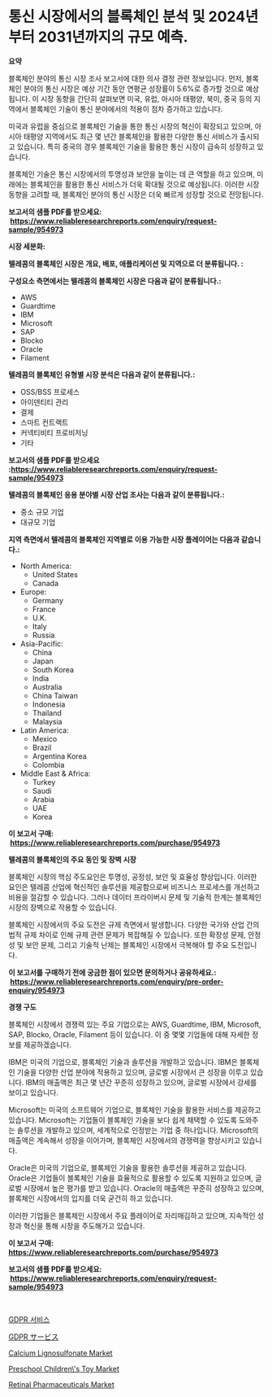 <p><h1>통신 시장에서의 블록체인 분석 및 2024년부터 2031년까지의 규모 예측.</h1></p><p><strong>요약</strong></p>
<p><p>블록체인 분야의 통신 시장 조사 보고서에 대한 의사 결정 관련 정보입니다. 먼저, 블록체인 분야의 통신 시장은 예상 기간 동안 연평균 성장률이 5.6%로 증가할 것으로 예상됩니다. 이 시장 동향을 간단히 살펴보면 미국, 유럽, 아시아 태평양, 북미, 중국 등의 지역에서 블록체인 기술이 통신 분야에서의 적용이 점차 증가하고 있습니다.</p><p>미국과 유럽을 중심으로 블록체인 기술을 통한 통신 시장의 혁신이 확장되고 있으며, 아시아 태평양 지역에서도 최근 몇 년간 블록체인을 활용한 다양한 통신 서비스가 출시되고 있습니다. 특히 중국의 경우 블록체인 기술을 활용한 통신 시장이 급속히 성장하고 있습니다.</p><p>블록체인 기술은 통신 시장에서의 투명성과 보안을 높이는 데 큰 역할을 하고 있으며, 미래에는 블록체인을 활용한 통신 서비스가 더욱 확대될 것으로 예상됩니다. 이러한 시장 동향을 고려할 때, 블록체인 분야의 통신 시장은 더욱 빠르게 성장할 것으로 전망됩니다.</p></p>
<p><strong>보고서의 샘플 PDF를 받으세요: &nbsp;<a href="https://www.reliableresearchreports.com/enquiry/request-sample/954973">https://www.reliableresearchreports.com/enquiry/request-sample/954973</a></strong></p>
<p><strong>시장 세분화:</strong></p>
<p><strong> 텔레콤의 블록체인 시장은 개요, 배포, 애플리케이션 및 지역으로 더 분류됩니다. :</strong></p>
<p><strong>구성요소 측면에서는 텔레콤의 블록체인 시장은 다음과 같이 분류됩니다.:</strong></p>
<p><ul><li>AWS</li><li>Guardtime</li><li>IBM</li><li>Microsoft</li><li>SAP</li><li>Blocko</li><li>Oracle</li><li>Filament</li></ul></p>
<p><strong> 텔레콤의 블록체인 유형별 시장 분석은 다음과 같이 분류됩니다.:</strong></p>
<p><ul><li>OSS/BSS 프로세스</li><li>아이덴티티 관리</li><li>결제</li><li>스마트 컨트랙트</li><li>커넥티비티 프로비저닝</li><li>기타</li></ul></p>
<p><strong>보고서의 샘플 PDF를 받으세요 :<a href="https://www.reliableresearchreports.com/enquiry/request-sample/954973">https://www.reliableresearchreports.com/enquiry/request-sample/954973</a></strong></p>
<p><strong> 텔레콤의 블록체인 응용 분야별 시장 산업 조사는 다음과 같이 분류됩니다.:</strong></p>
<p><ul><li>중소 규모 기업</li><li>대규모 기업</li></ul></p>
<p><strong>지역 측면에서 텔레콤의 블록체인 지역별로 이용 가능한 시장 플레이어는 다음과 같습니다.:</strong></p>
<p><ul>
    <li>
        North America:
        <ul>
            <li>United States</li>
            <li>Canada</li>
        </ul>
    </li>
    <li>
        Europe:
        <ul>
            <li>Germany</li>
            <li>France</li>
            <li>U.K.</li>
            <li>Italy</li>
            <li>Russia</li>
        </ul>
    </li>
    <li>
        Asia-Pacific:
        <ul>
            <li>China</li>
            <li>Japan</li>
            <li>South Korea</li>
            <li>India</li>
            <li>Australia</li>
            <li>China Taiwan</li>
            <li>Indonesia</li>
            <li>Thailand</li>
            <li>Malaysia</li>
        </ul>
    </li>
    <li>
        Latin America:
        <ul>
            <li>Mexico</li>
            <li>Brazil</li>
            <li>Argentina Korea</li>
            <li>Colombia</li>
        </ul>
    </li>
    <li>
        Middle East & Africa:
        <ul>
            <li>Turkey</li>
            <li>Saudi</li>
            <li>Arabia</li>
            <li>UAE</li>
            <li>Korea</li>
        </ul>
    </li>
    </ul></p>
<p><strong>이 보고서 구매: &nbsp;<a href="https://www.reliableresearchreports.com/purchase/954973">https://www.reliableresearchreports.com/purchase/954973</a></strong></p>
<p><strong>텔레콤의 블록체인의 주요 동인 및 장벽 시장</strong></p>
<p><p>블록체인 시장의 핵심 주도요인은 투명성, 공정성, 보안 및 효율성 향상입니다. 이러한 요인은 텔레콤 산업에 혁신적인 솔루션을 제공함으로써 비즈니스 프로세스를 개선하고 비용을 절감할 수 있습니다. 그러나 데이터 프라이버시 문제 및 기술적 한계는 블록체인 시장의 장벽으로 작용할 수 있습니다. </p><p>블록체인 시장에서의 주요 도전은 규제 측면에서 발생합니다. 다양한 국가와 산업 간의 법적 규제 차이로 인해 규제 관련 문제가 복잡해질 수 있습니다. 또한 확장성 문제, 안정성 및 보안 문제, 그리고 기술적 난제는 블록체인 시장에서 극복해야 할 주요 도전입니다.</p></p>
<p><strong>이 보고서를 구매하기 전에 궁금한 점이 있으면 문의하거나 공유하세요.: &nbsp;<a href="https://www.reliableresearchreports.com/enquiry/pre-order-enquiry/954973">https://www.reliableresearchreports.com/enquiry/pre-order-enquiry/954973</a></strong></p>
<p><strong>경쟁 구도</strong></p>
<p><p>블록체인 시장에서 경쟁력 있는 주요 기업으로는 AWS, Guardtime, IBM, Microsoft, SAP, Blocko, Oracle, Filament 등이 있습니다. 이 중 몇몇 기업들에 대해 자세한 정보를 제공하겠습니다.</p><p>IBM은 미국의 기업으로, 블록체인 기술과 솔루션을 개발하고 있습니다. IBM은 블록체인 기술을 다양한 산업 분야에 적용하고 있으며, 글로벌 시장에서 큰 성장을 이루고 있습니다. IBM의 매출액은 최근 몇 년간 꾸준히 성장하고 있으며, 글로벌 시장에서 강세를 보이고 있습니다.</p><p>Microsoft는 미국의 소프트웨어 기업으로, 블록체인 기술을 활용한 서비스를 제공하고 있습니다. Microsoft는 기업들이 블록체인 기술을 보다 쉽게 채택할 수 있도록 도와주는 솔루션을 개발하고 있으며, 세계적으로 인정받는 기업 중 하나입니다. Microsoft의 매출액은 계속해서 성장을 이어가며, 블록체인 시장에서의 경쟁력을 향상시키고 있습니다.</p><p>Oracle은 미국의 기업으로, 블록체인 기술을 활용한 솔루션을 제공하고 있습니다. Oracle은 기업들이 블록체인 기술을 효율적으로 활용할 수 있도록 지원하고 있으며, 글로벌 시장에서 높은 평가를 받고 있습니다. Oracle의 매출액은 꾸준히 성장하고 있으며, 블록체인 시장에서의 입지를 더욱 굳건히 하고 있습니다.</p><p>이러한 기업들은 블록체인 시장에서 주요 플레이어로 자리매김하고 있으며, 지속적인 성장과 혁신을 통해 시장을 주도해가고 있습니다.</p></p>
<p><strong>이 보고서 구매: &nbsp; <a href="https://www.reliableresearchreports.com/purchase/954973">https://www.reliableresearchreports.com/purchase/954973</a></strong></p>
<p><strong>보고서의 샘플 PDF를 받으세요: &nbsp;<a href="https://www.reliableresearchreports.com/enquiry/request-sample/954973">https://www.reliableresearchreports.com/enquiry/request-sample/954973</a></strong><strong></strong></p>
<p>&nbsp;</p>
<p><p><a href="https://github.com/vsoq0zknh59/Market-Research-Report-List-1/blob/main/2856673185379.md">GDPR 서비스</a></p><p><a href="https://github.com/bevdtkn4419963/Market-Research-Report-List-1/blob/main/8466046185384.md">GDPR サービス</a></p><p><a href="https://issuu.com/reportprime-2/docs/calcium-lignosulfonate-market-size-2030.pptx">Calcium Lignosulfonate Market</a></p><p><a href="https://fuschia-pecorino-a6d.notion.site/Preschool-Children-s-Toy-Market-Size-and-Examines-its-Market-Scope-with-a-Primary-Focus-on-Growth-c315248580b84e8e81ec11c4ff8328dd">Preschool Children\'s Toy Market</a></p><p><a href="https://florentine-yuzu-f42.notion.site/Retinal-Pharmaceuticals-Market-Offer-Valuable-Insights-into-Market-Size-Market-Share-Market-Trends-6539470d3f7f49398b5705744f5828b3">Retinal Pharmaceuticals Market</a></p></p>